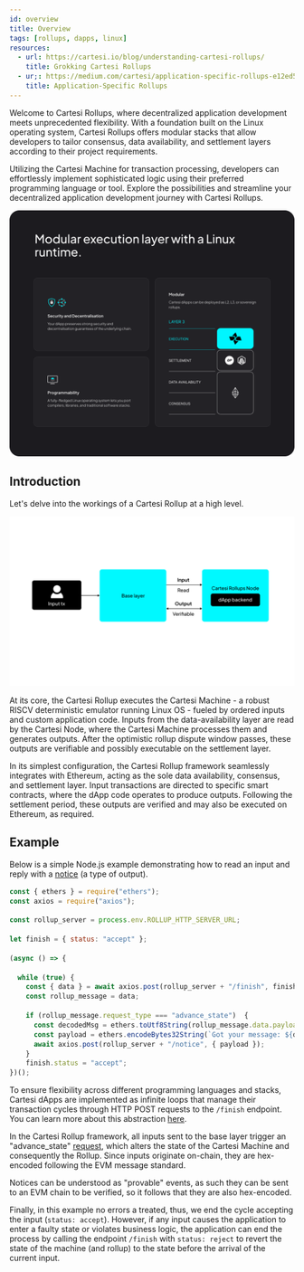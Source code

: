 ```yaml
---
id: overview
title: Overview
tags: [rollups, dapps, linux]
resources:
  - url: https://cartesi.io/blog/understanding-cartesi-rollups/
    title: Grokking Cartesi Rollups
  - ur;: https://medium.com/cartesi/application-specific-rollups-e12ed5d9de01
    title: Application-Specific Rollups
---
```



Welcome to Cartesi Rollups, where decentralized application development meets unprecedented flexibility. With a foundation built on the Linux operating system, Cartesi Rollups offers modular stacks that allow developers to tailor consensus, data availability, and settlement layers according to their project requirements.

Utilizing the Cartesi Machine for transaction processing, developers can effortlessly implement sophisticated logic using their preferred programming language or tool. Explore the possibilities and streamline your decentralized application development journey with Cartesi Rollups.

![img](../static/img/v1.3/image.png)


## Introduction 

Let's delve into the workings of a Cartesi Rollup at a high level.

![img](../static/img/v1.3/overview.jpg)


At its core, the Cartesi Rollup executes the Cartesi Machine - a robust RISCV deterministic emulator running Linux OS - fueled by ordered inputs and custom application code. Inputs from the data-availability layer are read by the Cartesi Node, where the Cartesi Machine processes them and generates outputs. After the optimistic rollup dispute window passes, these outputs are verifiable and possibly executable on the settlement layer.

In its simplest configuration, the Cartesi Rollup framework seamlessly integrates with Ethereum, acting as the sole data availability, consensus, and settlement layer. Input transactions are directed to specific smart contracts, where the dApp code operates to produce outputs. Following the settlement period, these outputs are verified and may also be executed on Ethereum, as required.

## Example

Below is a simple Node.js example demonstrating how to read an input and reply with a [notice](./core-concepts/rollup-http-api/backend/notices.md) (a type of output).

```javascript
const { ethers } = require("ethers");
const axios = require("axios");

const rollup_server = process.env.ROLLUP_HTTP_SERVER_URL;

let finish = { status: "accept" };

(async () => {

  while (true) {
    const { data } = await axios.post(rollup_server + "/finish", finish);
    const rollup_message = data;

    if (rollup_message.request_type === "advance_state")  {
      const decodedMsg = ethers.toUtf8String(rollup_message.data.payload);
      const payload = ethers.encodeBytes32String(`Got your message: ${decodedMsg}`);
      await axios.post(rollup_server + "/notice", { payload });
    }
    finish.status = "accept";
})();

```

To ensure flexibility across different programming languages and stacks, Cartesi dApps are implemented as infinite loops that manage their transaction cycles through HTTP POST requests to the `/finish` endpoint. You can learn more about this abstraction [here](./core-concepts/rollup-http-api/backend/introduction.md).

In the Cartesi Rollup framework, all inputs sent to the base layer trigger an "advance_state" [request](./development/send-requests.md#initiate-an-advance-request), which alters the state of the Cartesi Machine and consequently the Rollup. Since inputs originate on-chain, they are hex-encoded following the EVM message standard.

Notices can be understood as "provable" events, as such they can be sent to an EVM chain to be verified, so it follows that they are also hex-encoded.
 
Finally, in this example no errors a treated, thus, we end the cycle accepting the input (`status: accept`). However, if any input causes the application to enter a faulty state or violates business logic, the application can end the process by calling the endpoint `/finish` with `status: reject` to revert the state of the machine (and rollup) to the state before the arrival of the current input. 

